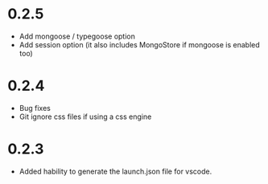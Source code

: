 # 0.2.5
- Add mongoose / typegoose option
- Add session option (it also includes MongoStore if mongoose is enabled too)

# 0.2.4
- Bug fixes
- Git ignore css files if using a css engine

# 0.2.3
- Added hability to generate the launch.json file for vscode.
